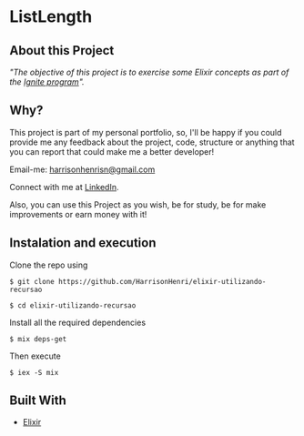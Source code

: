 # ListLength

## About this Project

_"The objective of this project is to exercise some Elixir concepts as part of the [Ignite program](https://rocketseat.com.br/ignite)"._

## Why?

This project is part of my personal portfolio, so, I'll be happy if you could provide me any feedback about the project, code, structure or anything that you can report that could make me a better developer!

Email-me: harrisonhenrisn@gmail.com

Connect with me at [LinkedIn](https://linkedin.com/in/harrison-henri-dos-santos-nascimento).

Also, you can use this Project as you wish, be for study, be for make improvements or earn money with it!

## Instalation and execution

Clone the repo using

```
$ git clone https://github.com/HarrisonHenri/elixir-utilizando-recursao
```

```
$ cd elixir-utilizando-recursao
```

Install all the required dependencies

```
$ mix deps-get
```

Then execute

```
$ iex -S mix
```

## Built With

- [Elixir](https://elixir-lang.org/)
